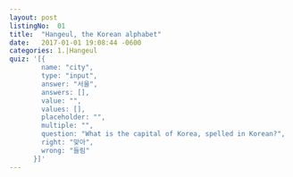 ```yaml
---
layout: post
listingNo:  01
title:  "Hangeul, the Korean alphabet"
date:   2017-01-01 19:08:44 -0600
categories: 1.|Hangeul
quiz: '[{
        name: "city",
        type: "input",
        answer: "서울",
        answers: [],
        value: "",
        values: [],
        placeholder: "",
        multiple: "",
        question: "What is the capital of Korea, spelled in Korean?",
        right: "맞아",
        wrong: "들림"
      }]'
---
```

